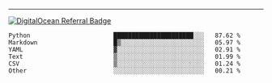 ---
[![DigitalOcean Referral Badge](https://web-platforms.sfo2.digitaloceanspaces.com/WWW/Badge%203.svg)](https://www.digitalocean.com/?refcode=37fa54d82492&utm_campaign=Referral_Invite&utm_medium=Referral_Program&utm_source=badge)

<!--START_SECTION:waka-->

```text
Python                       ██████████████████████░░░   87.62 %
Markdown                     █▒░░░░░░░░░░░░░░░░░░░░░░░   05.97 %
YAML                         ▓░░░░░░░░░░░░░░░░░░░░░░░░   02.91 %
Text                         ▒░░░░░░░░░░░░░░░░░░░░░░░░   01.99 %
CSV                          ▒░░░░░░░░░░░░░░░░░░░░░░░░   01.24 %
Other                        ░░░░░░░░░░░░░░░░░░░░░░░░░   00.21 %
```

<!--END_SECTION:waka-->


[linkedin]: https://www.linkedin.com/in/mohamed-elh/


